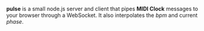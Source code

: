 <strong>pulse</strong> is a small node.js server and client that pipes <strong>MIDI Clock</strong> 
messages to your browser through a WebSocket. It also  interpolates the <em>bpm</em> and current 
<em>phase</em>.